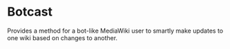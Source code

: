Botcast
=======

Provides a method for a bot-like MediaWiki user to smartly make updates to one wiki based on changes to another.